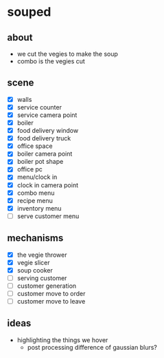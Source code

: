 # souped
## about
* we cut the vegies to make the soup
* combo is the vegies cut

## scene
- [x] walls
- [x] service counter
- [x] service camera point
- [x] boiler
- [x] food delivery window
- [x] food delivery truck
- [x] office space
- [x] boiler camera point
- [x] boiler pot shape
- [x] office pc
- [x] menu/clock in
- [x] clock in camera point
- [x] combo menu
- [x] recipe menu
- [x] inventory menu
- [ ] serve customer menu
## mechanisms
- [x] the vegie thrower
- [x] vegie slicer
- [x] soup cooker
- [ ] serving customer
- [ ] customer generation
- [ ] customer move to order
- [ ] customer move to leave
## ideas
* highlighting the things we hover
    - post processing difference of gaussian blurs?

